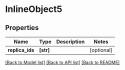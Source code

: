 # InlineObject5

## Properties
Name | Type | Description | Notes
------------ | ------------- | ------------- | -------------
**replica_ids** | **[str]** |  | [optional] 

[[Back to Model list]](../README.md#documentation-for-models) [[Back to API list]](../README.md#documentation-for-api-endpoints) [[Back to README]](../README.md)


